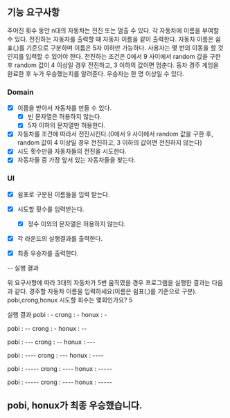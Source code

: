 ## 기능 요구사항
주어진 횟수 동안 n대의 자동차는 전진 또는 멈출 수 있다.
각 자동차에 이름을 부여할 수 있다. 전진하는 자동차를 출력할 때 자동차 이름을 같이 출력한다.
자동차 이름은 쉼표(,)를 기준으로 구분하며 이름은 5자 이하만 가능하다.
사용자는 몇 번의 이동을 할 것인지를 입력할 수 있어야 한다.
전진하는 조건은 0에서 9 사이에서 random 값을 구한 후 random 값이 4 이상일 경우 전진하고, 3 이하의 값이면 멈춘다.
동차 경주 게임을 완료한 후 누가 우승했는지를 알려준다. 우승자는 한 명 이상일 수 있다.


### Domain
- [x] 이름을 받아서 자동차를 만들 수 있다.
    - [x] 빈 문자열은 허용하지 않는다.
    - [x] 5자 이하의 문자열만 허용한다.
- [x] 자동차를 조건에 따라서 전진시킨다.(0에서 9 사이에서 random 값을 구한 후, random 값이 4 이상일 경우 전진하고, 3 이하의 값이면 전진하지 않는다)
- [x] 시도 횟수만큼 자동차들의 전진을 시도한다.
- [x] 자동차들 중 가장 앞서 있는 자동차들을 찾는다.

### UI
- [x] 쉼표로 구분된 이름들을 입력 받는다.
- [x] 시도할 횟수를 입력받는다.
    - [x] 정수 이외의 문자열은 허용하지 않는다.
- [x] 각 라운드의 실행결과를 출력한다.
- [x] 최종 우승자를 출력한다.




--
실행 결과

위 요구사항에 따라 3대의 자동차가 5번 움직였을 경우 프로그램을 실행한 결과는 다음과 같다.
경주할 자동차 이름을 입력하세요(이름은 쉼표(,)를 기준으로 구분).
pobi,crong,honux
시도할 회수는 몇회인가요?
5

실행 결과
pobi : -
crong : -
honux : -

pobi : --
crong : -
honux : --

pobi : ---
crong : --
honux : ---

pobi : ----
crong : ---
honux : ----

pobi : -----
crong : ----
honux : -----

pobi : -----
crong : ----
honux : -----

pobi, honux가 최종 우승했습니다.
---